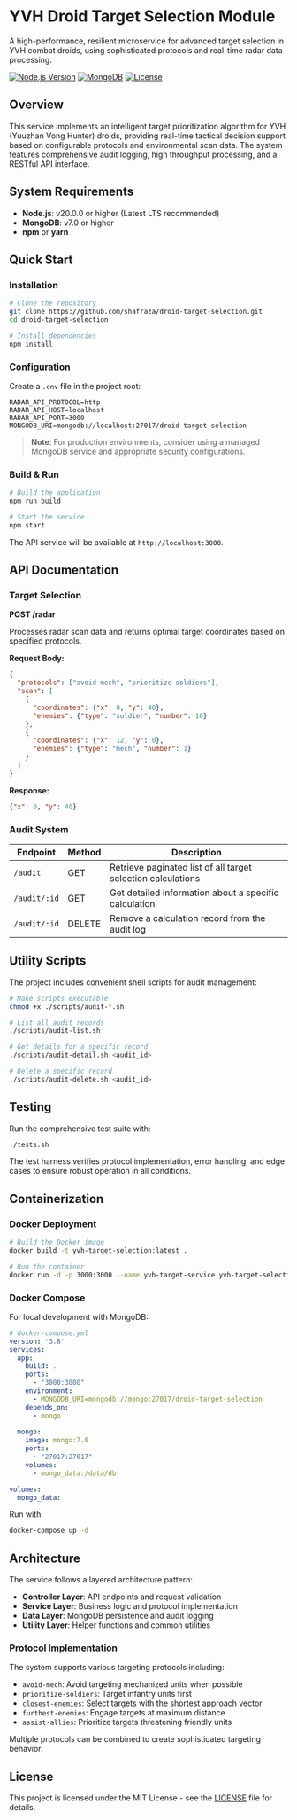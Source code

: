 # YVH Droid Target Selection Module

A high-performance, resilient microservice for advanced target selection in YVH combat droids, using sophisticated protocols and real-time radar data processing.

[![Node.js Version](https://img.shields.io/badge/node-%3E%3D%2020.0.0-brightgreen.svg)](https://nodejs.org/)
[![MongoDB](https://img.shields.io/badge/MongoDB-7.0+-green.svg)](https://www.mongodb.com/)
[![License](https://img.shields.io/badge/license-MIT-blue.svg)](LICENSE)

## Overview

This service implements an intelligent target prioritization algorithm for YVH (Yuuzhan Vong Hunter) droids, providing real-time tactical decision support based on configurable protocols and environmental scan data. The system features comprehensive audit logging, high throughput processing, and a RESTful API interface.

## System Requirements

- **Node.js**: v20.0.0 or higher (Latest LTS recommended)
- **MongoDB**: v7.0 or higher
- **npm** or **yarn**

## Quick Start

### Installation

```bash
# Clone the repository
git clone https://github.com/shafraza/droid-target-selection.git
cd droid-target-selection

# Install dependencies
npm install
```

### Configuration

Create a `.env` file in the project root:

```
RADAR_API_PROTOCOL=http
RADAR_API_HOST=localhost
RADAR_API_PORT=3000
MONGODB_URI=mongodb://localhost:27017/droid-target-selection
```

> **Note**: For production environments, consider using a managed MongoDB service and appropriate security configurations.

### Build & Run

```bash
# Build the application
npm run build

# Start the service
npm start
```

The API service will be available at `http://localhost:3000`.

## API Documentation

### Target Selection

**POST /radar**

Processes radar scan data and returns optimal target coordinates based on specified protocols.

**Request Body:**

```json
{
  "protocols": ["avoid-mech", "prioritize-soldiers"],
  "scan": [
    {
      "coordinates": {"x": 0, "y": 40},
      "enemies": {"type": "soldier", "number": 10}
    },
    {
      "coordinates": {"x": 12, "y": 0},
      "enemies": {"type": "mech", "number": 1}
    }
  ]
}
```

**Response:**

```json
{"x": 0, "y": 40}
```

### Audit System

| Endpoint | Method | Description |
|----------|--------|-------------|
| `/audit` | GET | Retrieve paginated list of all target selection calculations |
| `/audit/:id` | GET | Get detailed information about a specific calculation |
| `/audit/:id` | DELETE | Remove a calculation record from the audit log |

## Utility Scripts

The project includes convenient shell scripts for audit management:

```bash
# Make scripts executable
chmod +x ./scripts/audit-*.sh

# List all audit records
./scripts/audit-list.sh

# Get details for a specific record
./scripts/audit-detail.sh <audit_id>

# Delete a specific record
./scripts/audit-delete.sh <audit_id>
```

## Testing

Run the comprehensive test suite with:

```bash
./tests.sh
```

The test harness verifies protocol implementation, error handling, and edge cases to ensure robust operation in all conditions.

## Containerization

### Docker Deployment

```bash
# Build the Docker image
docker build -t yvh-target-selection:latest .

# Run the container
docker run -d -p 3000:3000 --name yvh-target-service yvh-target-selection:latest
```

### Docker Compose

For local development with MongoDB:

```yaml
# docker-compose.yml
version: '3.8'
services:
  app:
    build: .
    ports:
      - "3000:3000"
    environment:
      - MONGODB_URI=mongodb://mongo:27017/droid-target-selection
    depends_on:
      - mongo
  
  mongo:
    image: mongo:7.0
    ports:
      - "27017:27017"
    volumes:
      - mongo_data:/data/db

volumes:
  mongo_data:
```

Run with:
```bash
docker-compose up -d
```

## Architecture

The service follows a layered architecture pattern:

- **Controller Layer**: API endpoints and request validation
- **Service Layer**: Business logic and protocol implementation
- **Data Layer**: MongoDB persistence and audit logging
- **Utility Layer**: Helper functions and common utilities

### Protocol Implementation

The system supports various targeting protocols including:

- `avoid-mech`: Avoid targeting mechanized units when possible
- `prioritize-soldiers`: Target infantry units first
- `closest-enemies`: Select targets with the shortest approach vector
- `furthest-enemies`: Engage targets at maximum distance
- `assist-allies`: Prioritize targets threatening friendly units

Multiple protocols can be combined to create sophisticated targeting behavior.


## License

This project is licensed under the MIT License - see the [LICENSE](#) file for details.

